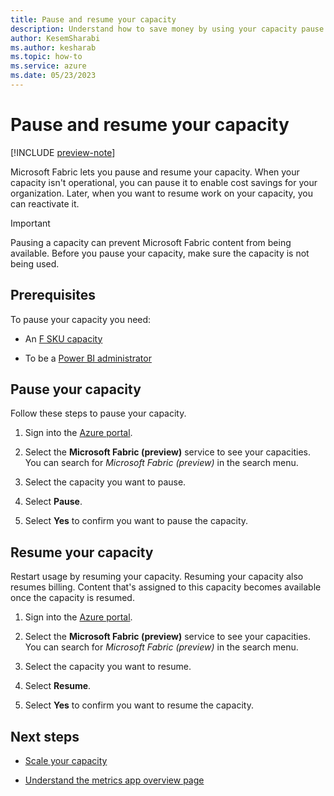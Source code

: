```yaml
---
title: Pause and resume your capacity
description: Understand how to save money by using your capacity pause and resume feature.
author: KesemSharabi
ms.author: kesharab
ms.topic: how-to
ms.service: azure
ms.date: 05/23/2023
---
```


# Pause and resume your capacity

[!INCLUDE [preview-note](../includes/preview-note.md)]

Microsoft Fabric lets you pause and resume your capacity. When your capacity isn't operational, you can pause it to enable cost savings for your organization. Later, when you want to resume work on your capacity, you can reactivate it.

> [!IMPORTANT]
> Pausing a capacity can prevent Microsoft Fabric content from being available. Before you pause your capacity, make sure the capacity is not being used.

## Prerequisites

To pause your capacity you need:

* An [F SKU capacity](licenses-buy.md#azure-skus)

* To be a [Power BI administrator](../admin/admin-overview.md#power-platform-and-power-bi-admin-roles)

## Pause your capacity

Follow these steps to pause your capacity.

1. Sign into the [Azure portal](https://portal.azure.com/).

2. Select the **Microsoft Fabric (preview)** service to see your capacities. You can search for *Microsoft Fabric (preview)* in the search menu.

3. Select the capacity you want to pause.

4. Select **Pause**.

5. Select **Yes** to confirm you want to pause the capacity.

## Resume your capacity

Restart usage by resuming your capacity. Resuming your capacity also resumes billing. Content that's assigned to this capacity becomes available once the capacity is resumed.

1. Sign into the [Azure portal](https://portal.azure.com/).

2. Select the **Microsoft Fabric (preview)** service to see your capacities. You can search for *Microsoft Fabric (preview)* in the search menu.

3. Select the capacity you want to resume.

4. Select **Resume**.

5. Select **Yes** to confirm you want to resume the capacity.

## Next steps

* [Scale your capacity](scale-capacity.md)

* [Understand the metrics app overview page](metrics-app-overview-page.md)
